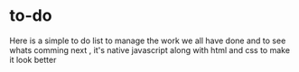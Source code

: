 # to-do

Here is a simple to do list to manage the work we all have done and to see whats comming next , it's native javascript along with html and css to make it look better